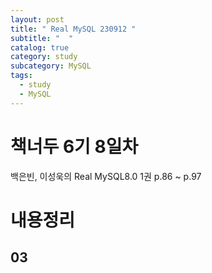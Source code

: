 ```yaml
---
layout: post
title: " Real MySQL 230912 "
subtitle: "  "
catalog: true
category: study
subcategory: MySQL
tags:
  - study
  - MySQL
---
```


# 책너두 6기 8일차

백은빈, 이성욱의 Real MySQL8.0 1권 p.86 ~ p.97

# 내용정리

## 03 